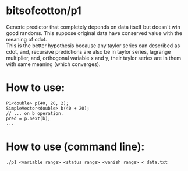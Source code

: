 # bitsofcotton/p1
Generic predictor that completely depends on data itself but doesn't win good randoms. This suppose original data have conserved value with the meaning of cdot.  
This is the better hypothesis because any taylor series can described as cdot, and, recursive predictions are also be in taylor series, lagrange multiplier, and, orthogonal variable x and y, their taylor series are in them with same meaning (which converges).

# How to use:
    P1<double> p(40, 20, 2);
    SimpleVector<double> b(40 + 20);
    // ... on b operation.
    pred = p.next(b);
    ...

# How to use (command line):
    ./p1 <variable range> <status range> <vanish range> < data.txt
